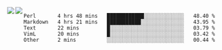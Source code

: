 <a href="https://github.com/anuraghazra/github-readme-stats">
  <img align="left" src="https://github-readme-stats.vercel.app/api?username=kfly8&count_private=true&show_icons=true&theme=calm" />
</a>
<a href="https://github.com/anuraghazra/github-readme-stats">
  <img align="left" src="https://github-readme-stats.vercel.app/api/top-langs/?username=kfly8&theme=calm&hide=HTML&exclude_repo=is3q-cr" />
</a>

<!--START_SECTION:waka-->
```text
Perl       4 hrs 48 mins   ████████████░░░░░░░░░░░░░   48.40 % 
Markdown   4 hrs 21 mins   ███████████░░░░░░░░░░░░░░   43.95 % 
Text       22 mins         █░░░░░░░░░░░░░░░░░░░░░░░░   03.79 % 
VimL       20 mins         █░░░░░░░░░░░░░░░░░░░░░░░░   03.42 % 
Other      2 mins          ░░░░░░░░░░░░░░░░░░░░░░░░░   00.44 % 
```
<!--END_SECTION:waka-->
